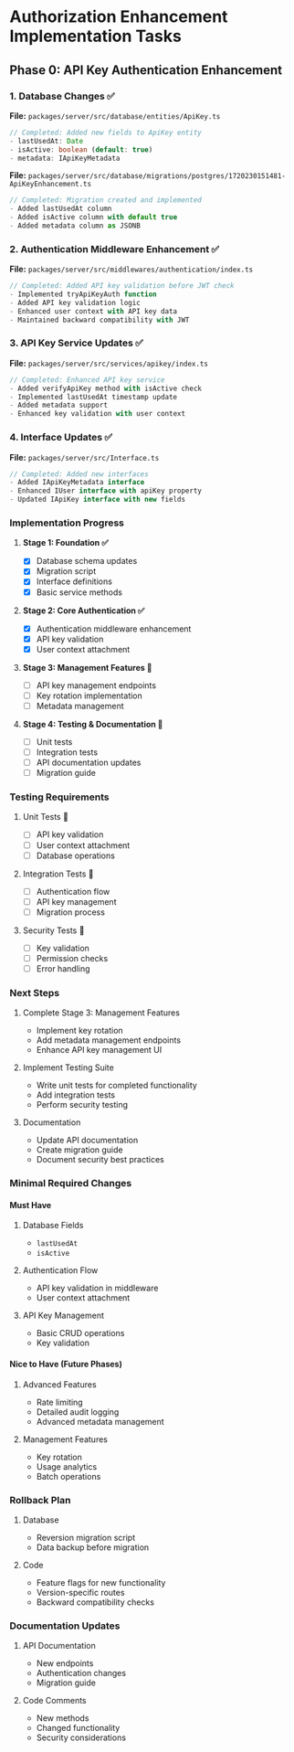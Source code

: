 # Authorization Enhancement Implementation Tasks

## Phase 0: API Key Authentication Enhancement

### 1. Database Changes ✅

**File:** `packages/server/src/database/entities/ApiKey.ts`

```typescript
// Completed: Added new fields to ApiKey entity
- lastUsedAt: Date
- isActive: boolean (default: true)
- metadata: IApiKeyMetadata
```

**File:** `packages/server/src/database/migrations/postgres/1720230151481-ApiKeyEnhancement.ts`

```typescript
// Completed: Migration created and implemented
- Added lastUsedAt column
- Added isActive column with default true
- Added metadata column as JSONB
```

### 2. Authentication Middleware Enhancement ✅

**File:** `packages/server/src/middlewares/authentication/index.ts`

```typescript
// Completed: Added API key validation before JWT check
- Implemented tryApiKeyAuth function
- Added API key validation logic
- Enhanced user context with API key data
- Maintained backward compatibility with JWT
```

### 3. API Key Service Updates ✅

**File:** `packages/server/src/services/apikey/index.ts`

```typescript
// Completed: Enhanced API key service
- Added verifyApiKey method with isActive check
- Implemented lastUsedAt timestamp update
- Added metadata support
- Enhanced key validation with user context
```

### 4. Interface Updates ✅

**File:** `packages/server/src/Interface.ts`

```typescript
// Completed: Added new interfaces
- Added IApiKeyMetadata interface
- Enhanced IUser interface with apiKey property
- Updated IApiKey interface with new fields
```

### Implementation Progress

1. **Stage 1: Foundation ✅**

    - [x] Database schema updates
    - [x] Migration script
    - [x] Interface definitions
    - [x] Basic service methods

2. **Stage 2: Core Authentication ✅**

    - [x] Authentication middleware enhancement
    - [x] API key validation
    - [x] User context attachment

3. **Stage 3: Management Features 🔄**

    - [ ] API key management endpoints
    - [ ] Key rotation implementation
    - [ ] Metadata management

4. **Stage 4: Testing & Documentation 🔄**
    - [ ] Unit tests
    - [ ] Integration tests
    - [ ] API documentation updates
    - [ ] Migration guide

### Testing Requirements

1. Unit Tests 🔄

    - [ ] API key validation
    - [ ] User context attachment
    - [ ] Database operations

2. Integration Tests 🔄

    - [ ] Authentication flow
    - [ ] API key management
    - [ ] Migration process

3. Security Tests 🔄
    - [ ] Key validation
    - [ ] Permission checks
    - [ ] Error handling

### Next Steps

1. Complete Stage 3: Management Features

    - Implement key rotation
    - Add metadata management endpoints
    - Enhance API key management UI

2. Implement Testing Suite

    - Write unit tests for completed functionality
    - Add integration tests
    - Perform security testing

3. Documentation
    - Update API documentation
    - Create migration guide
    - Document security best practices

### Minimal Required Changes

#### Must Have

1. Database Fields

    - `lastUsedAt`
    - `isActive`

2. Authentication Flow

    - API key validation in middleware
    - User context attachment

3. API Key Management
    - Basic CRUD operations
    - Key validation

#### Nice to Have (Future Phases)

1. Advanced Features

    - Rate limiting
    - Detailed audit logging
    - Advanced metadata management

2. Management Features
    - Key rotation
    - Usage analytics
    - Batch operations

### Rollback Plan

1. Database

    - Reversion migration script
    - Data backup before migration

2. Code
    - Feature flags for new functionality
    - Version-specific routes
    - Backward compatibility checks

### Documentation Updates

1. API Documentation

    - New endpoints
    - Authentication changes
    - Migration guide

2. Code Comments
    - New methods
    - Changed functionality
    - Security considerations
